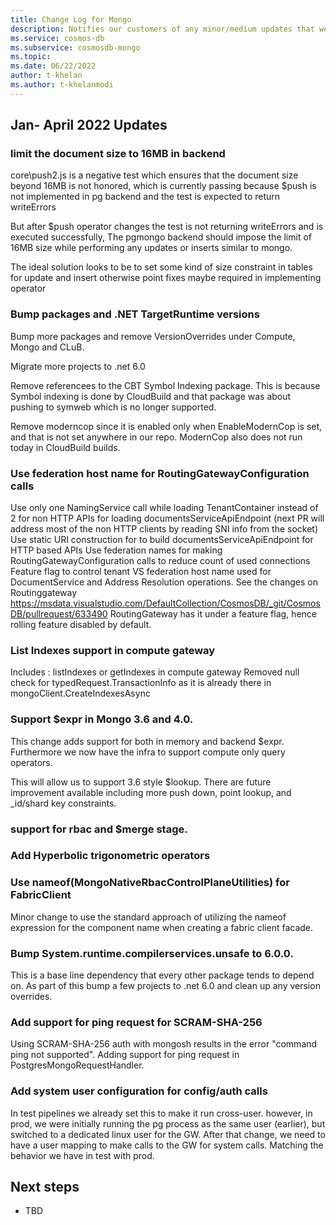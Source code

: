 ```yaml
---
title: Change Log for Mongo
description: Notifies our customers of any minor/medium updates that were pushed
ms.service: cosmos-db
ms.subservice: cosmosdb-mongo
ms.topic: 
ms.date: 06/22/2022
author: t-khelan
ms.author: t-khelanmodi
---
```


<!-- # Use MongoDB Compass to connect to Azure Cosmos DB's API for MongoDB
[!INCLUDE[appliesto-mongodb-api](../includes/appliesto-mongodb-api.md)]

This tutorial demonstrates how to use [MongoDB Compass](https://www.mongodb.com/products/compass) when storing and/or managing data in Cosmos DB. We use the Azure Cosmos DB's API for MongoDB for this walk-through. For those of you unfamiliar, Compass is a GUI for MongoDB. It is commonly used to visualize your data, run ad-hoc queries, along with managing your data.

Cosmos DB is Microsoft's globally distributed multi-model database service. You can quickly create and query document, key/value, and graph databases, all of which benefit from the global distribution and horizontal scale capabilities at the core of Cosmos DB. -->

<!--
## Pre-requisites

To connect to your Cosmos DB account using MongoDB Compass, you must:

* Download and install [Compass](https://www.mongodb.com/download-center/compass?jmp=hero)
* Have your Cosmos DB [connection string](connect-mongodb-account.md) information -->

## Jan- April 2022 Updates

### limit the document size to 16MB in backend
core\push2.js is a negative test which ensures that the document size beyond 16MB is not honored, which is currently passing because $push is not implemented in pg backend and the test is expected to return writeErrors

But after $push operator changes the test is not returning writeErrors and is executed successfully,
The pgmongo backend should impose the limit of 16MB size while performing any updates or inserts similar to mongo.

The ideal solution looks to be to set some kind of size constraint in tables for update and insert otherwise point fixes maybe required in implementing operator

### Bump packages and .NET TargetRuntime versions
Bump more packages and remove VersionOverrides under Compute, Mongo and CLuB.

Migrate more projects to .net 6.0

Remove referencees to the CBT Symbol Indexing package. This is because Symbol indexing is done by CloudBuild and that package was about pushing to symweb which is no longer supported.

Remove moderncop since it is enabled only when EnableModernCop is set, and that is not set anywhere in our repo.
ModernCop also does not run today in CloudBuild builds.

### Use federation host name for RoutingGatewayConfiguration calls
Use only one NamingService call while loading TenantContainer instead of 2 for non HTTP APIs for loading documentsServiceApiEndpoint (next PR will address most of the non HTTP clients by reading SNI info from the socket)
Use static URI construction for to build documentsServiceApiEndpoint for HTTP based APIs
Use federation names for making RoutingGatewayConfiguration calls to reduce count of used connections
Feature flag to control tenant VS federation host name used for DocumentService and Address Resolution operations. See the changes on Routinggateway https://msdata.visualstudio.com/DefaultCollection/CosmosDB/_git/CosmosDB/pullrequest/633490 RoutingGateway has it under a feature flag, hence rolling feature disabled by default.

### List Indexes support in compute gateway
Includes :
listIndexes or getIndexes in compute gateway
Removed null check for typedRequest.TransactionInfo as it is already there in mongoClient.CreateIndexesAsync

### Support $expr in Mongo 3.6 and 4.0.

This change adds support for both in memory and backend $expr. Furthermore we now have the infra to support compute only query operators.

This will allow us to support 3.6 style $lookup. There are future improvement available including more push down, point lookup, and _id/shard key constraints.

### support for rbac and $merge stage.

### Add Hyperbolic trigonometric operators

### Use nameof(MongoNativeRbacControlPlaneUtilities) for FabricClient
Minor change to use the standard approach of utilizing the nameof expression for the component name when creating a fabric client facade.

### Bump System.runtime.compilerservices.unsafe to 6.0.0.
This is a base line dependency that every other package tends to depend on.
As part of this bump a few projects to .net 6.0 and clean up any version overrides.

### Add support for ping request for SCRAM-SHA-256
Using SCRAM-SHA-256 auth with mongosh results in the error "command ping not supported". Adding support for ping request in PostgresMongoRequestHandler.

### Add system user configuration for config/auth calls
In test pipelines we already set this to make it run cross-user. however, in prod, we were initially running the pg process as the same user (earlier), but switched to a dedicated linux user for the GW. After that change, we need to have a user mapping to make calls to the GW for system calls. Matching the behavior we have in test with prod.


<!--
To connect your Cosmos DB account to Compass, you can follow the below steps:

1. Retrieve the connection information for your Cosmos account configured with Azure Cosmos DB's API MongoDB using the instructions [here](connect-mongodb-account.md).

    :::image type="content" source="./media/connect-using-compass/mongodb-compass-connection.png" alt-text="Screenshot of the connection string blade":::

2. Click on the button that says **Copy to clipboard** next to your **Primary/Secondary connection string** in Cosmos DB. Clicking this button will copy your entire connection string to your clipboard.

    :::image type="content" source="./media/connect-using-compass/mongodb-connection-copy.png" alt-text="Screenshot of the copy to clipboard button":::

3. Open Compass on your desktop/machine and click on **Connect** and then **Connect to...**.

4. Compass will automatically detect a connection string in the clipboard, and will prompt to ask whether you wish to use that to connect. Click on **Yes** as shown in the screenshot below.

    :::image type="content" source="./media/connect-using-compass/mongodb-compass-detect.png" alt-text="Screenshot shows a dialog box explaining that your have a connection string on your clipboard.":::

5. Upon clicking **Yes** in the above step, your details from the connection string will be automatically populated. Remove the value automatically populated in the **Replica Set Name** field to ensure that is left blank.

    :::image type="content" source="./media/connect-using-compass/mongodb-compass-replica.png" alt-text="Screenshot shows the Replica Set Name text box.":::

6. Click on **Connect** at the bottom of the page. Your Cosmos DB account and databases should now be visible within MongoDB Compass.
--> 

## Next steps
- TBD
